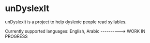 # unDyslexIt
unDyslexIt is a project to help dyslexic people read syllables.

Currently supported languages: English, Arabic
----------> WORK IN PROGRESS
